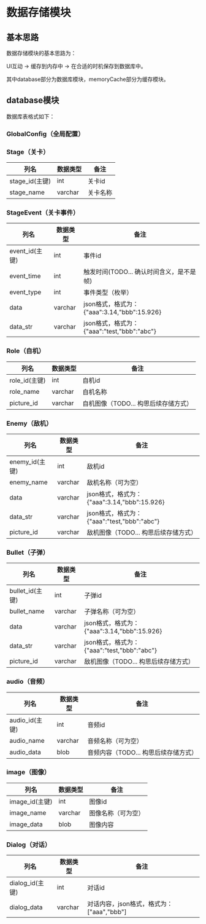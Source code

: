 # 数据存储模块

## 基本思路

数据存储模块的基本思路为：

UI互动 -> 缓存到内存中 -> 在合适的时机保存到数据库中。

其中database部分为数据库模块，memoryCache部分为缓存模块。

## database模块

数据库表格式如下：

### GlobalConfig（全局配置）

### Stage（关卡）

| 列名           | 数据类型 | 备注     |
| -------------- | -------- | -------- |
| stage_id(主键) | int      | 关卡id   |
| stage_name     | varchar  | 关卡名称 |

### StageEvent（关卡事件）

| 列名           | 数据类型 | 备注                                        |
| -------------- | -------- | ------------------------------------------- |
| event_id(主键) | int      | 事件id                                      |
| event_time     | int      | 触发时间(TODO... 确认时间含义，是不是帧)    |
| event_type     | int      | 事件类型（枚举）                            |
| data           | varchar  | json格式，格式为：{"aaa":3.14,"bbb":15.926} |
| data_str       | varchar  | json格式，格式为：{"aaa":"test,"bbb":"abc"} |

### Role（自机）

| 列名          | 数据类型 | 备注                                 |
| ------------- | -------- | ------------------------------------ |
| role_id(主键) | int      | 自机id                               |
| role_name     | varchar  | 自机名称                             |
| picture_id    | varchar  | 自机图像（TODO... 构思后续存储方式） |

### Enemy（敌机）

| 列名           | 数据类型 | 备注                                        |
| -------------- | -------- | ------------------------------------------- |
| enemy_id(主键) | int      | 敌机id                                      |
| enemy_name     | varchar  | 敌机名称（可为空）                          |
| data           | varchar  | json格式，格式为：{"aaa":3.14,"bbb":15.926} |
| data_str       | varchar  | json格式，格式为：{"aaa":"test,"bbb":"abc"} |
| picture_id     | varchar  | 敌机图像（TODO... 构思后续存储方式）        |

### Bullet（子弹）

| 列名            | 数据类型 | 备注                                        |
| --------------- | -------- | ------------------------------------------- |
| bullet_id(主键) | int      | 子弹id                                      |
| bullet_name     | varchar  | 子弹名称（可为空）                          |
| data            | varchar  | json格式，格式为：{"aaa":3.14,"bbb":15.926} |
| data_str        | varchar  | json格式，格式为：{"aaa":"test,"bbb":"abc"} |
| picture_id      | varchar  | 敌机图像（TODO... 构思后续存储方式）        |

### audio（音频）

| 列名           | 数据类型 | 备注                                 |
| -------------- | -------- | ------------------------------------ |
| audio_id(主键) | int      | 音频id                               |
| audio_name     | varchar  | 音频名称（可为空）                   |
| audio_data     | blob     | 音频内容（TODO... 构思后续存储方式） |

### image（图像）

| 列名           | 数据类型 | 备注               |
| -------------- | -------- | ------------------ |
| image_id(主键) | int      | 图像id             |
| image_name     | varchar  | 图像名称（可为空） |
| image_data     | blob     | 图像内容           |

### Dialog（对话）

| 列名            | 数据类型 | 备注                                      |
| --------------- | -------- | ----------------------------------------- |
| dialog_id(主键) | int      | 对话id                                    |
| dialog_data     | varchar  | 对话内容，json格式，格式为：["aaa","bbb"] |
